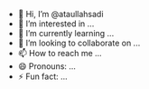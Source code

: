 - 👋 Hi, I’m @ataullahsadi
- 👀 I’m interested in ...
- 🌱 I’m currently learning ...
- 💞️ I’m looking to collaborate on ...
- 📫 How to reach me ...
- 😄 Pronouns: ...
- ⚡ Fun fact: ...

<!---
ataullahsadi/ataullahsadi is a ✨ special ✨ repository because its `README.md` (this file) appears on your GitHub profile.
You can click the Preview link to take a look at your changes.
--->
